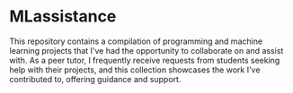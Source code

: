 # MLassistance
This repository contains a compilation of programming and machine learning projects that I've had the opportunity to collaborate on and assist with. As a peer tutor, I frequently receive requests from students seeking help with their projects, and this collection showcases the work I've contributed to, offering guidance and support.
